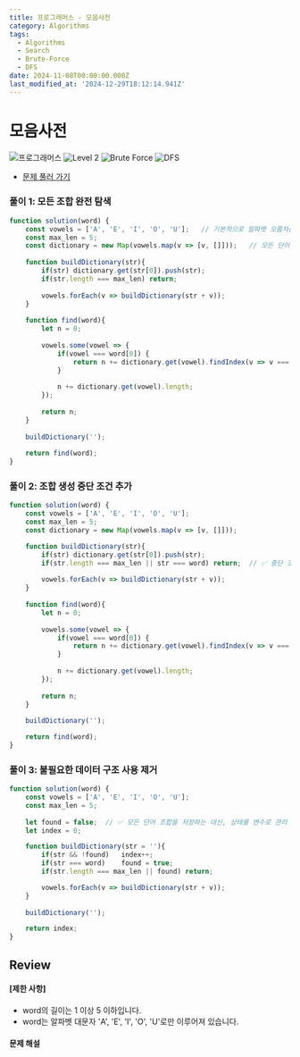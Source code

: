 ```yaml
---
title: 프로그래머스 - 모음사전
category: Algorithms
tags:
  - Algorithms
  - Search
  - Brute-Force
  - DFS
date: 2024-11-08T00:00:00.000Z
last_modified_at: '2024-12-29T18:12:14.941Z'
---
```


# 모음사전

<img src="https://img.shields.io/badge/-프로그래머스-1e2a3c" alt="프로그래머스"/> <img src="https://img.shields.io/badge/-Level 2-green" alt="Level 2"/> <img src="https://img.shields.io/badge/-Brute Force-midnightblue" alt="Brute Force"/> <img src="https://img.shields.io/badge/-DFS-crimson" alt="DFS"/> 

- [문제 풀러 가기](https://school.programmers.co.kr/learn/courses/30/lessons/84512)

### 풀이 1: 모든 조합 완전 탐색

```js
function solution(word) {
    const vowels = ['A', 'E', 'I', 'O', 'U'];   // 기본적으로 알파벳 오름차순
    const max_len = 5;
    const dictionary = new Map(vowels.map(v => [v, []]));   // 모든 단어 조합 Map 객체에 저장
    
    function buildDictionary(str){
        if(str) dictionary.get(str[0]).push(str);
        if(str.length === max_len) return;
        
        vowels.forEach(v => buildDictionary(str + v));
    }
    
    function find(word){
        let n = 0;
        
        vowels.some(vowel => {
            if(vowel === word[0]) {
                return n += dictionary.get(vowel).findIndex(v => v === word) + 1;
            } 
            
            n += dictionary.get(vowel).length;
        });
        
        return n;
    }
    
    buildDictionary('');
    
    return find(word);
}
```

### 풀이 2: 조합 생성 중단 조건 추가

```js
function solution(word) {
    const vowels = ['A', 'E', 'I', 'O', 'U'];
    const max_len = 5;
    const dictionary = new Map(vowels.map(v => [v, []]));

    function buildDictionary(str){
        if(str) dictionary.get(str[0]).push(str);
        if(str.length === max_len || str === word) return;  // ✅ 중단 조건 추가
        
        vowels.forEach(v => buildDictionary(str + v));
    }
    
    function find(word){
        let n = 0;
        
        vowels.some(vowel => {
            if(vowel === word[0]) {
                return n += dictionary.get(vowel).findIndex(v => v === word) + 1;
            } 
            
            n += dictionary.get(vowel).length;
        });
        
        return n;
    }
    
    buildDictionary('');

    return find(word);
}
```

### 풀이 3: 불필요한 데이터 구조 사용 제거

```js
function solution(word) {
    const vowels = ['A', 'E', 'I', 'O', 'U'];
    const max_len = 5;
    
    let found = false;  // ✅ 모든 단어 조합을 저장하는 대신, 상태를 변수로 관리
    let index = 0;     

    function buildDictionary(str = ''){
        if(str && !found)   index++;
        if(str === word)    found = true;
        if(str.length === max_len || found) return;  

        vowels.forEach(v => buildDictionary(str + v));
    }
    
    buildDictionary('');

    return index;
}
```

## Review 
#### [제한 사항]
- word의 길이는 1 이상 5 이하입니다.
- word는 알파벳 대문자 'A', 'E', 'I', 'O', 'U'로만 이루어져 있습니다.

#### 문제 해설
